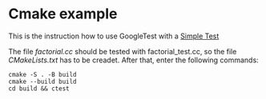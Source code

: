 # Cmake example

This is the instruction how to use GoogleTest with a [Simple Test](https://google.github.io/googletest/primer.html)

The file *factorial.cc* should be tested with factorial_test.cc,
so the file *CMakeLists.txt* has to be creadet.
After that, enter the following commands:

    cmake -S . -B build
    cmake --build build
    cd build && ctest